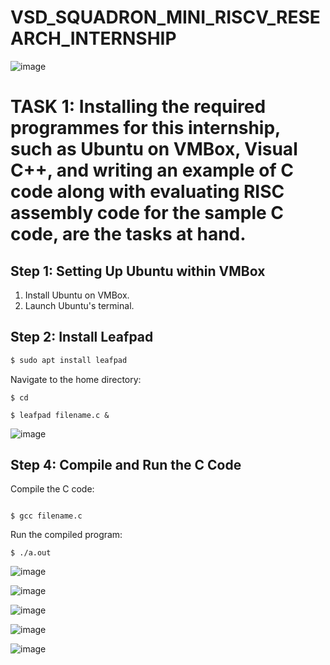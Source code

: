 # VSD_SQUADRON_MINI_RISCV_RESEARCH_INTERNSHIP

![image](https://github.com/user-attachments/assets/0f0091ae-8a07-4903-ac24-8c1342084913)

# TASK 1: Installing the required programmes for this internship, such as Ubuntu on VMBox, Visual C++, and writing an example of C code along with evaluating RISC assembly code for the sample C code, are the tasks at hand.


## Step 1: Setting Up Ubuntu within VMBox

1. Install Ubuntu on VMBox.
2. Launch Ubuntu's terminal.

## Step 2: Install Leafpad

```bash
$ sudo apt install leafpad
```
Navigate to the home directory:
```
$ cd
```
```
$ leafpad filename.c &
```

![image](https://github.com/user-attachments/assets/49f80e9e-9e0f-4c55-a526-99c0c40f35d7)

## Step 4: Compile and Run the C Code
Compile the C code:

```

$ gcc filename.c

```
Run the compiled program:
```
$ ./a.out
```
![image](https://github.com/user-attachments/assets/e029df5f-f931-4cc4-9b87-7df94b100aa5)


![image](https://github.com/user-attachments/assets/6eff5a0a-2866-4957-9e52-5e87ac542cee)


![image](https://github.com/user-attachments/assets/8c8e3183-c3b2-4148-a11c-9c2a3f9c8cdd)



![image](https://github.com/user-attachments/assets/1f6443e6-c0cb-43b0-8a76-5777b7b6f82c)


![image](https://github.com/user-attachments/assets/ad6e5c81-aa98-4b57-b015-b2eb2a324bc2)


